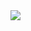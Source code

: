 <img src="https://radare.arzfun.com/api/tg/photo?id=AgACAgUAAxkBAAEB-p9nEKHvNFYE9TgkwGIsiMw7diTWAAOdvjEbyN-AVNooA8ipUMcvAQADAgADeQADNgQ">
